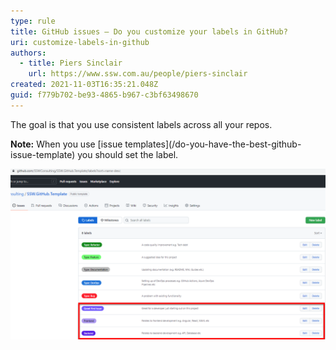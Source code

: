 ```yaml
---
type: rule
title: GitHub issues – Do you customize your labels in GitHub?
uri: customize-labels-in-github
authors:
  - title: Piers Sinclair
    url: https://www.ssw.com.au/people/piers-sinclair
created: 2021-11-03T16:35:21.048Z
guid: f779b702-be93-4865-b967-c3bf63498670
---
```

The goal is that you use consistent labels across all your repos. 

<!--endintro-->

**Note:** When you use \[issue templates](/do-you-have-the-best-github-issue-template) you should set the label.

![Figure: Add a few labels beyond the ones that are set based on the issue templates](labels-github-issues.png)